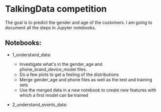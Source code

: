 # TalkingData competition
The goal is to predict the gender and age of the customers.
I am going to document all the steps in Jupyter notebooks.

## Notebooks:

* 1_understand_data: 
   - Investigate what's in the gender_age and phone_brand_device_model files. 
   - Do a few plots to get a feeling of the distributions 
   - Merge gender_age and phone files as well as the test and training sets
   - Use the merged data in a new notebook to create new features with which a first model can be trained

* 2_understand_events_data:
